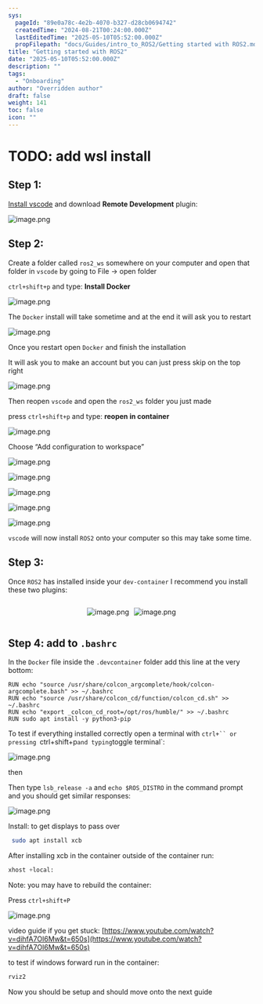 ```yaml
---
sys:
  pageId: "89e0a78c-4e2b-4070-b327-d28cb0694742"
  createdTime: "2024-08-21T00:24:00.000Z"
  lastEditedTime: "2025-05-10T05:52:00.000Z"
  propFilepath: "docs/Guides/intro_to_ROS2/Getting started with ROS2.md"
title: "Getting started with ROS2"
date: "2025-05-10T05:52:00.000Z"
description: ""
tags:
  - "Onboarding"
author: "Overridden author"
draft: false
weight: 141
toc: false
icon: ""
---
```


# TODO: add wsl install

## Step 1:

[Install vscode](https://code.visualstudio.com/download) and download **Remote Development** plugin:

![image.png](https://prod-files-secure.s3.us-west-2.amazonaws.com/d518164a-d88e-44d1-a4ee-3adb3bd8bce0/efb52993-1881-4a40-b95e-6f020334f022/image.png?X-Amz-Algorithm=AWS4-HMAC-SHA256&X-Amz-Content-Sha256=UNSIGNED-PAYLOAD&X-Amz-Credential=ASIAZI2LB466R2EGVUPW%2F20250604%2Fus-west-2%2Fs3%2Faws4_request&X-Amz-Date=20250604T230832Z&X-Amz-Expires=3600&X-Amz-Security-Token=IQoJb3JpZ2luX2VjEF4aCXVzLXdlc3QtMiJHMEUCIHOZAwbHFnQC6KXTPqSpr0kxVjKDqP0%2Fy%2F%2FhBQw4qaXHAiEAuWz%2F%2BIqY0I0BD%2FoL4t3Uo2FyS4duC6WsCx3nL21pcl8q%2FwMINxAAGgw2Mzc0MjMxODM4MDUiDDSUFQ1GpQefRrbTOSrcA6l4b92NtjEguYG3LB8NehgXgPzJHG47D8cef04Kpg%2BqhWzC8k3Nlco86vbhDOBMKpEDtfx%2FOcQNVAQXbmks1Z2fsU4HHQYEFE%2F1qjVO6%2BxT1Mq396AH22tx%2BFHd%2BPMnniEEZ2fBZMMmQ%2FgDRkg1YwvLQddq8gpBAZtjA2uRUj3o%2BQoSHB6L9GkqhwLomvhyZ7t9t6mpVaKQRZrAsvOyYiqtBZUeOPWcwrbeE53l3kFISacna6GqD5ICjRuiFuxSDfS73NYgRcNJkfuxzV7rpa5JseP81ljathnqmjrTPG92Q204lefzoIt7aujC3oi3s8XdnfeliUkvLSuMNmx907z2c8J%2BPYXFE1UB8bMrT%2BYKjsVJgaqd4muMB1HIIsJMWXRvzwGJpjYxV48mnehOZI6SSGW4oTVnLEblZyzYFhx2G59xMokw%2BWSQH%2Frh4W57j2KpaGtdp%2BppLZvJBzvTQy%2FTkWJN3m4d3Bo4cDqUHkWIchXvUEiQEA3qPO72SibhiXZWLKl6fh1YlMXcuqRZz583mwc69oIqrUAiuqBylGV8snH9WSl%2BdikrbptQX0UqCwzhFpwBhEfM9l9hDEFFDURND58vqt5EyglbdGtilDwKAznWUZPF2nCjghMdMPiEg8IGOqUBH35M%2BS8tqlELsYtNvVfmwEgQH26OyCL6unrlDwrxjfTl65uhfZ3f1F9QITsaJatMEu9vpSsiEYYK4i9QhFFfP9AYal8rY3HI0PtSsvS4uz1mowXwmREM4Z4t7mEkiSgIQowjF5hO63ZwbRFf5PtrFhbI1579Q591YZvvHxTPzIe346beZTzxYjIO%2FJzhb%2FVnOxC5GEDTp767kbuRaJEk1Reubft6&X-Amz-Signature=e798754308df3e52321794c1258e1d70549b0577019b0e5d817e18391b6dac7e&X-Amz-SignedHeaders=host&x-id=GetObject)

## Step 2:

Create a folder called `ros2_ws` somewhere on your computer and open that folder in `vscode` by going to File → open folder 

`ctrl+shift+p` and type: **Install Docker**

![image.png](https://prod-files-secure.s3.us-west-2.amazonaws.com/d518164a-d88e-44d1-a4ee-3adb3bd8bce0/2269dc0e-1cd5-47ff-bceb-c04ad9b2eab0/image.png?X-Amz-Algorithm=AWS4-HMAC-SHA256&X-Amz-Content-Sha256=UNSIGNED-PAYLOAD&X-Amz-Credential=ASIAZI2LB466R2EGVUPW%2F20250604%2Fus-west-2%2Fs3%2Faws4_request&X-Amz-Date=20250604T230832Z&X-Amz-Expires=3600&X-Amz-Security-Token=IQoJb3JpZ2luX2VjEF4aCXVzLXdlc3QtMiJHMEUCIHOZAwbHFnQC6KXTPqSpr0kxVjKDqP0%2Fy%2F%2FhBQw4qaXHAiEAuWz%2F%2BIqY0I0BD%2FoL4t3Uo2FyS4duC6WsCx3nL21pcl8q%2FwMINxAAGgw2Mzc0MjMxODM4MDUiDDSUFQ1GpQefRrbTOSrcA6l4b92NtjEguYG3LB8NehgXgPzJHG47D8cef04Kpg%2BqhWzC8k3Nlco86vbhDOBMKpEDtfx%2FOcQNVAQXbmks1Z2fsU4HHQYEFE%2F1qjVO6%2BxT1Mq396AH22tx%2BFHd%2BPMnniEEZ2fBZMMmQ%2FgDRkg1YwvLQddq8gpBAZtjA2uRUj3o%2BQoSHB6L9GkqhwLomvhyZ7t9t6mpVaKQRZrAsvOyYiqtBZUeOPWcwrbeE53l3kFISacna6GqD5ICjRuiFuxSDfS73NYgRcNJkfuxzV7rpa5JseP81ljathnqmjrTPG92Q204lefzoIt7aujC3oi3s8XdnfeliUkvLSuMNmx907z2c8J%2BPYXFE1UB8bMrT%2BYKjsVJgaqd4muMB1HIIsJMWXRvzwGJpjYxV48mnehOZI6SSGW4oTVnLEblZyzYFhx2G59xMokw%2BWSQH%2Frh4W57j2KpaGtdp%2BppLZvJBzvTQy%2FTkWJN3m4d3Bo4cDqUHkWIchXvUEiQEA3qPO72SibhiXZWLKl6fh1YlMXcuqRZz583mwc69oIqrUAiuqBylGV8snH9WSl%2BdikrbptQX0UqCwzhFpwBhEfM9l9hDEFFDURND58vqt5EyglbdGtilDwKAznWUZPF2nCjghMdMPiEg8IGOqUBH35M%2BS8tqlELsYtNvVfmwEgQH26OyCL6unrlDwrxjfTl65uhfZ3f1F9QITsaJatMEu9vpSsiEYYK4i9QhFFfP9AYal8rY3HI0PtSsvS4uz1mowXwmREM4Z4t7mEkiSgIQowjF5hO63ZwbRFf5PtrFhbI1579Q591YZvvHxTPzIe346beZTzxYjIO%2FJzhb%2FVnOxC5GEDTp767kbuRaJEk1Reubft6&X-Amz-Signature=d9bdfed00648e82d8638c3d90b7f21a9ce7afd4361d74ea4f76156f58aae8e18&X-Amz-SignedHeaders=host&x-id=GetObject)

The `Docker` install will take sometime and at the end it will ask you to restart

![image.png](https://prod-files-secure.s3.us-west-2.amazonaws.com/d518164a-d88e-44d1-a4ee-3adb3bd8bce0/ed233f78-be33-4b1f-b89c-9c346c0e961e/image.png?X-Amz-Algorithm=AWS4-HMAC-SHA256&X-Amz-Content-Sha256=UNSIGNED-PAYLOAD&X-Amz-Credential=ASIAZI2LB466R2EGVUPW%2F20250604%2Fus-west-2%2Fs3%2Faws4_request&X-Amz-Date=20250604T230832Z&X-Amz-Expires=3600&X-Amz-Security-Token=IQoJb3JpZ2luX2VjEF4aCXVzLXdlc3QtMiJHMEUCIHOZAwbHFnQC6KXTPqSpr0kxVjKDqP0%2Fy%2F%2FhBQw4qaXHAiEAuWz%2F%2BIqY0I0BD%2FoL4t3Uo2FyS4duC6WsCx3nL21pcl8q%2FwMINxAAGgw2Mzc0MjMxODM4MDUiDDSUFQ1GpQefRrbTOSrcA6l4b92NtjEguYG3LB8NehgXgPzJHG47D8cef04Kpg%2BqhWzC8k3Nlco86vbhDOBMKpEDtfx%2FOcQNVAQXbmks1Z2fsU4HHQYEFE%2F1qjVO6%2BxT1Mq396AH22tx%2BFHd%2BPMnniEEZ2fBZMMmQ%2FgDRkg1YwvLQddq8gpBAZtjA2uRUj3o%2BQoSHB6L9GkqhwLomvhyZ7t9t6mpVaKQRZrAsvOyYiqtBZUeOPWcwrbeE53l3kFISacna6GqD5ICjRuiFuxSDfS73NYgRcNJkfuxzV7rpa5JseP81ljathnqmjrTPG92Q204lefzoIt7aujC3oi3s8XdnfeliUkvLSuMNmx907z2c8J%2BPYXFE1UB8bMrT%2BYKjsVJgaqd4muMB1HIIsJMWXRvzwGJpjYxV48mnehOZI6SSGW4oTVnLEblZyzYFhx2G59xMokw%2BWSQH%2Frh4W57j2KpaGtdp%2BppLZvJBzvTQy%2FTkWJN3m4d3Bo4cDqUHkWIchXvUEiQEA3qPO72SibhiXZWLKl6fh1YlMXcuqRZz583mwc69oIqrUAiuqBylGV8snH9WSl%2BdikrbptQX0UqCwzhFpwBhEfM9l9hDEFFDURND58vqt5EyglbdGtilDwKAznWUZPF2nCjghMdMPiEg8IGOqUBH35M%2BS8tqlELsYtNvVfmwEgQH26OyCL6unrlDwrxjfTl65uhfZ3f1F9QITsaJatMEu9vpSsiEYYK4i9QhFFfP9AYal8rY3HI0PtSsvS4uz1mowXwmREM4Z4t7mEkiSgIQowjF5hO63ZwbRFf5PtrFhbI1579Q591YZvvHxTPzIe346beZTzxYjIO%2FJzhb%2FVnOxC5GEDTp767kbuRaJEk1Reubft6&X-Amz-Signature=d3ff8faae4e4d8569331e8645a9f5582b3754737adeb94328513248cea8d7d44&X-Amz-SignedHeaders=host&x-id=GetObject)

Once you restart open `Docker` and finish the installation

It will ask you to make an account but you can just press skip on the top right

![image.png](https://prod-files-secure.s3.us-west-2.amazonaws.com/d518164a-d88e-44d1-a4ee-3adb3bd8bce0/21010ad9-1659-4fd9-9f59-9932a09b2a3d/image.png?X-Amz-Algorithm=AWS4-HMAC-SHA256&X-Amz-Content-Sha256=UNSIGNED-PAYLOAD&X-Amz-Credential=ASIAZI2LB466R2EGVUPW%2F20250604%2Fus-west-2%2Fs3%2Faws4_request&X-Amz-Date=20250604T230832Z&X-Amz-Expires=3600&X-Amz-Security-Token=IQoJb3JpZ2luX2VjEF4aCXVzLXdlc3QtMiJHMEUCIHOZAwbHFnQC6KXTPqSpr0kxVjKDqP0%2Fy%2F%2FhBQw4qaXHAiEAuWz%2F%2BIqY0I0BD%2FoL4t3Uo2FyS4duC6WsCx3nL21pcl8q%2FwMINxAAGgw2Mzc0MjMxODM4MDUiDDSUFQ1GpQefRrbTOSrcA6l4b92NtjEguYG3LB8NehgXgPzJHG47D8cef04Kpg%2BqhWzC8k3Nlco86vbhDOBMKpEDtfx%2FOcQNVAQXbmks1Z2fsU4HHQYEFE%2F1qjVO6%2BxT1Mq396AH22tx%2BFHd%2BPMnniEEZ2fBZMMmQ%2FgDRkg1YwvLQddq8gpBAZtjA2uRUj3o%2BQoSHB6L9GkqhwLomvhyZ7t9t6mpVaKQRZrAsvOyYiqtBZUeOPWcwrbeE53l3kFISacna6GqD5ICjRuiFuxSDfS73NYgRcNJkfuxzV7rpa5JseP81ljathnqmjrTPG92Q204lefzoIt7aujC3oi3s8XdnfeliUkvLSuMNmx907z2c8J%2BPYXFE1UB8bMrT%2BYKjsVJgaqd4muMB1HIIsJMWXRvzwGJpjYxV48mnehOZI6SSGW4oTVnLEblZyzYFhx2G59xMokw%2BWSQH%2Frh4W57j2KpaGtdp%2BppLZvJBzvTQy%2FTkWJN3m4d3Bo4cDqUHkWIchXvUEiQEA3qPO72SibhiXZWLKl6fh1YlMXcuqRZz583mwc69oIqrUAiuqBylGV8snH9WSl%2BdikrbptQX0UqCwzhFpwBhEfM9l9hDEFFDURND58vqt5EyglbdGtilDwKAznWUZPF2nCjghMdMPiEg8IGOqUBH35M%2BS8tqlELsYtNvVfmwEgQH26OyCL6unrlDwrxjfTl65uhfZ3f1F9QITsaJatMEu9vpSsiEYYK4i9QhFFfP9AYal8rY3HI0PtSsvS4uz1mowXwmREM4Z4t7mEkiSgIQowjF5hO63ZwbRFf5PtrFhbI1579Q591YZvvHxTPzIe346beZTzxYjIO%2FJzhb%2FVnOxC5GEDTp767kbuRaJEk1Reubft6&X-Amz-Signature=e68ce6e1c2d5e213e44e961f4ea79cc48e228a7e27811ff1ee5fdf871594951d&X-Amz-SignedHeaders=host&x-id=GetObject)

Then reopen `vscode` and open the `ros2_ws` folder you just made

press `ctrl+shift+p` and type: **reopen in container**

![image.png](https://prod-files-secure.s3.us-west-2.amazonaws.com/d518164a-d88e-44d1-a4ee-3adb3bd8bce0/4e93b8c2-41ad-488c-8095-c74205196118/image.png?X-Amz-Algorithm=AWS4-HMAC-SHA256&X-Amz-Content-Sha256=UNSIGNED-PAYLOAD&X-Amz-Credential=ASIAZI2LB466R2EGVUPW%2F20250604%2Fus-west-2%2Fs3%2Faws4_request&X-Amz-Date=20250604T230832Z&X-Amz-Expires=3600&X-Amz-Security-Token=IQoJb3JpZ2luX2VjEF4aCXVzLXdlc3QtMiJHMEUCIHOZAwbHFnQC6KXTPqSpr0kxVjKDqP0%2Fy%2F%2FhBQw4qaXHAiEAuWz%2F%2BIqY0I0BD%2FoL4t3Uo2FyS4duC6WsCx3nL21pcl8q%2FwMINxAAGgw2Mzc0MjMxODM4MDUiDDSUFQ1GpQefRrbTOSrcA6l4b92NtjEguYG3LB8NehgXgPzJHG47D8cef04Kpg%2BqhWzC8k3Nlco86vbhDOBMKpEDtfx%2FOcQNVAQXbmks1Z2fsU4HHQYEFE%2F1qjVO6%2BxT1Mq396AH22tx%2BFHd%2BPMnniEEZ2fBZMMmQ%2FgDRkg1YwvLQddq8gpBAZtjA2uRUj3o%2BQoSHB6L9GkqhwLomvhyZ7t9t6mpVaKQRZrAsvOyYiqtBZUeOPWcwrbeE53l3kFISacna6GqD5ICjRuiFuxSDfS73NYgRcNJkfuxzV7rpa5JseP81ljathnqmjrTPG92Q204lefzoIt7aujC3oi3s8XdnfeliUkvLSuMNmx907z2c8J%2BPYXFE1UB8bMrT%2BYKjsVJgaqd4muMB1HIIsJMWXRvzwGJpjYxV48mnehOZI6SSGW4oTVnLEblZyzYFhx2G59xMokw%2BWSQH%2Frh4W57j2KpaGtdp%2BppLZvJBzvTQy%2FTkWJN3m4d3Bo4cDqUHkWIchXvUEiQEA3qPO72SibhiXZWLKl6fh1YlMXcuqRZz583mwc69oIqrUAiuqBylGV8snH9WSl%2BdikrbptQX0UqCwzhFpwBhEfM9l9hDEFFDURND58vqt5EyglbdGtilDwKAznWUZPF2nCjghMdMPiEg8IGOqUBH35M%2BS8tqlELsYtNvVfmwEgQH26OyCL6unrlDwrxjfTl65uhfZ3f1F9QITsaJatMEu9vpSsiEYYK4i9QhFFfP9AYal8rY3HI0PtSsvS4uz1mowXwmREM4Z4t7mEkiSgIQowjF5hO63ZwbRFf5PtrFhbI1579Q591YZvvHxTPzIe346beZTzxYjIO%2FJzhb%2FVnOxC5GEDTp767kbuRaJEk1Reubft6&X-Amz-Signature=cd1326c1b2a56a19852c2bdf0267ffb98d49a215390382bb7883c353f336daab&X-Amz-SignedHeaders=host&x-id=GetObject)

Choose “Add configuration to workspace”

![image.png](https://prod-files-secure.s3.us-west-2.amazonaws.com/d518164a-d88e-44d1-a4ee-3adb3bd8bce0/9560b282-5060-4989-ba37-97e7b2c22476/image.png?X-Amz-Algorithm=AWS4-HMAC-SHA256&X-Amz-Content-Sha256=UNSIGNED-PAYLOAD&X-Amz-Credential=ASIAZI2LB466R2EGVUPW%2F20250604%2Fus-west-2%2Fs3%2Faws4_request&X-Amz-Date=20250604T230832Z&X-Amz-Expires=3600&X-Amz-Security-Token=IQoJb3JpZ2luX2VjEF4aCXVzLXdlc3QtMiJHMEUCIHOZAwbHFnQC6KXTPqSpr0kxVjKDqP0%2Fy%2F%2FhBQw4qaXHAiEAuWz%2F%2BIqY0I0BD%2FoL4t3Uo2FyS4duC6WsCx3nL21pcl8q%2FwMINxAAGgw2Mzc0MjMxODM4MDUiDDSUFQ1GpQefRrbTOSrcA6l4b92NtjEguYG3LB8NehgXgPzJHG47D8cef04Kpg%2BqhWzC8k3Nlco86vbhDOBMKpEDtfx%2FOcQNVAQXbmks1Z2fsU4HHQYEFE%2F1qjVO6%2BxT1Mq396AH22tx%2BFHd%2BPMnniEEZ2fBZMMmQ%2FgDRkg1YwvLQddq8gpBAZtjA2uRUj3o%2BQoSHB6L9GkqhwLomvhyZ7t9t6mpVaKQRZrAsvOyYiqtBZUeOPWcwrbeE53l3kFISacna6GqD5ICjRuiFuxSDfS73NYgRcNJkfuxzV7rpa5JseP81ljathnqmjrTPG92Q204lefzoIt7aujC3oi3s8XdnfeliUkvLSuMNmx907z2c8J%2BPYXFE1UB8bMrT%2BYKjsVJgaqd4muMB1HIIsJMWXRvzwGJpjYxV48mnehOZI6SSGW4oTVnLEblZyzYFhx2G59xMokw%2BWSQH%2Frh4W57j2KpaGtdp%2BppLZvJBzvTQy%2FTkWJN3m4d3Bo4cDqUHkWIchXvUEiQEA3qPO72SibhiXZWLKl6fh1YlMXcuqRZz583mwc69oIqrUAiuqBylGV8snH9WSl%2BdikrbptQX0UqCwzhFpwBhEfM9l9hDEFFDURND58vqt5EyglbdGtilDwKAznWUZPF2nCjghMdMPiEg8IGOqUBH35M%2BS8tqlELsYtNvVfmwEgQH26OyCL6unrlDwrxjfTl65uhfZ3f1F9QITsaJatMEu9vpSsiEYYK4i9QhFFfP9AYal8rY3HI0PtSsvS4uz1mowXwmREM4Z4t7mEkiSgIQowjF5hO63ZwbRFf5PtrFhbI1579Q591YZvvHxTPzIe346beZTzxYjIO%2FJzhb%2FVnOxC5GEDTp767kbuRaJEk1Reubft6&X-Amz-Signature=a93a814f931a8c3573d270a97fe309c62dec169a44bb5e4369b6194926763597&X-Amz-SignedHeaders=host&x-id=GetObject)

![image.png](https://prod-files-secure.s3.us-west-2.amazonaws.com/d518164a-d88e-44d1-a4ee-3adb3bd8bce0/2ee63f81-886b-48e8-a553-dc6e5eac99e4/image.png?X-Amz-Algorithm=AWS4-HMAC-SHA256&X-Amz-Content-Sha256=UNSIGNED-PAYLOAD&X-Amz-Credential=ASIAZI2LB466R2EGVUPW%2F20250604%2Fus-west-2%2Fs3%2Faws4_request&X-Amz-Date=20250604T230832Z&X-Amz-Expires=3600&X-Amz-Security-Token=IQoJb3JpZ2luX2VjEF4aCXVzLXdlc3QtMiJHMEUCIHOZAwbHFnQC6KXTPqSpr0kxVjKDqP0%2Fy%2F%2FhBQw4qaXHAiEAuWz%2F%2BIqY0I0BD%2FoL4t3Uo2FyS4duC6WsCx3nL21pcl8q%2FwMINxAAGgw2Mzc0MjMxODM4MDUiDDSUFQ1GpQefRrbTOSrcA6l4b92NtjEguYG3LB8NehgXgPzJHG47D8cef04Kpg%2BqhWzC8k3Nlco86vbhDOBMKpEDtfx%2FOcQNVAQXbmks1Z2fsU4HHQYEFE%2F1qjVO6%2BxT1Mq396AH22tx%2BFHd%2BPMnniEEZ2fBZMMmQ%2FgDRkg1YwvLQddq8gpBAZtjA2uRUj3o%2BQoSHB6L9GkqhwLomvhyZ7t9t6mpVaKQRZrAsvOyYiqtBZUeOPWcwrbeE53l3kFISacna6GqD5ICjRuiFuxSDfS73NYgRcNJkfuxzV7rpa5JseP81ljathnqmjrTPG92Q204lefzoIt7aujC3oi3s8XdnfeliUkvLSuMNmx907z2c8J%2BPYXFE1UB8bMrT%2BYKjsVJgaqd4muMB1HIIsJMWXRvzwGJpjYxV48mnehOZI6SSGW4oTVnLEblZyzYFhx2G59xMokw%2BWSQH%2Frh4W57j2KpaGtdp%2BppLZvJBzvTQy%2FTkWJN3m4d3Bo4cDqUHkWIchXvUEiQEA3qPO72SibhiXZWLKl6fh1YlMXcuqRZz583mwc69oIqrUAiuqBylGV8snH9WSl%2BdikrbptQX0UqCwzhFpwBhEfM9l9hDEFFDURND58vqt5EyglbdGtilDwKAznWUZPF2nCjghMdMPiEg8IGOqUBH35M%2BS8tqlELsYtNvVfmwEgQH26OyCL6unrlDwrxjfTl65uhfZ3f1F9QITsaJatMEu9vpSsiEYYK4i9QhFFfP9AYal8rY3HI0PtSsvS4uz1mowXwmREM4Z4t7mEkiSgIQowjF5hO63ZwbRFf5PtrFhbI1579Q591YZvvHxTPzIe346beZTzxYjIO%2FJzhb%2FVnOxC5GEDTp767kbuRaJEk1Reubft6&X-Amz-Signature=7ae2e416682cfcdfecc68a44db52f0985628c6aa070d0536b43209d6a673f29b&X-Amz-SignedHeaders=host&x-id=GetObject)

![image.png](https://prod-files-secure.s3.us-west-2.amazonaws.com/d518164a-d88e-44d1-a4ee-3adb3bd8bce0/ae1580b2-b048-407e-aed9-b584224a7a04/image.png?X-Amz-Algorithm=AWS4-HMAC-SHA256&X-Amz-Content-Sha256=UNSIGNED-PAYLOAD&X-Amz-Credential=ASIAZI2LB466R2EGVUPW%2F20250604%2Fus-west-2%2Fs3%2Faws4_request&X-Amz-Date=20250604T230832Z&X-Amz-Expires=3600&X-Amz-Security-Token=IQoJb3JpZ2luX2VjEF4aCXVzLXdlc3QtMiJHMEUCIHOZAwbHFnQC6KXTPqSpr0kxVjKDqP0%2Fy%2F%2FhBQw4qaXHAiEAuWz%2F%2BIqY0I0BD%2FoL4t3Uo2FyS4duC6WsCx3nL21pcl8q%2FwMINxAAGgw2Mzc0MjMxODM4MDUiDDSUFQ1GpQefRrbTOSrcA6l4b92NtjEguYG3LB8NehgXgPzJHG47D8cef04Kpg%2BqhWzC8k3Nlco86vbhDOBMKpEDtfx%2FOcQNVAQXbmks1Z2fsU4HHQYEFE%2F1qjVO6%2BxT1Mq396AH22tx%2BFHd%2BPMnniEEZ2fBZMMmQ%2FgDRkg1YwvLQddq8gpBAZtjA2uRUj3o%2BQoSHB6L9GkqhwLomvhyZ7t9t6mpVaKQRZrAsvOyYiqtBZUeOPWcwrbeE53l3kFISacna6GqD5ICjRuiFuxSDfS73NYgRcNJkfuxzV7rpa5JseP81ljathnqmjrTPG92Q204lefzoIt7aujC3oi3s8XdnfeliUkvLSuMNmx907z2c8J%2BPYXFE1UB8bMrT%2BYKjsVJgaqd4muMB1HIIsJMWXRvzwGJpjYxV48mnehOZI6SSGW4oTVnLEblZyzYFhx2G59xMokw%2BWSQH%2Frh4W57j2KpaGtdp%2BppLZvJBzvTQy%2FTkWJN3m4d3Bo4cDqUHkWIchXvUEiQEA3qPO72SibhiXZWLKl6fh1YlMXcuqRZz583mwc69oIqrUAiuqBylGV8snH9WSl%2BdikrbptQX0UqCwzhFpwBhEfM9l9hDEFFDURND58vqt5EyglbdGtilDwKAznWUZPF2nCjghMdMPiEg8IGOqUBH35M%2BS8tqlELsYtNvVfmwEgQH26OyCL6unrlDwrxjfTl65uhfZ3f1F9QITsaJatMEu9vpSsiEYYK4i9QhFFfP9AYal8rY3HI0PtSsvS4uz1mowXwmREM4Z4t7mEkiSgIQowjF5hO63ZwbRFf5PtrFhbI1579Q591YZvvHxTPzIe346beZTzxYjIO%2FJzhb%2FVnOxC5GEDTp767kbuRaJEk1Reubft6&X-Amz-Signature=fa4f6e5ff9dd7a85e6ad13d4ac85b0d0ba7c714fc2be837ce5d5f7ef09159b22&X-Amz-SignedHeaders=host&x-id=GetObject)

![image.png](https://prod-files-secure.s3.us-west-2.amazonaws.com/d518164a-d88e-44d1-a4ee-3adb3bd8bce0/53255b28-f75e-430f-b9e3-c0ac8577e42b/image.png?X-Amz-Algorithm=AWS4-HMAC-SHA256&X-Amz-Content-Sha256=UNSIGNED-PAYLOAD&X-Amz-Credential=ASIAZI2LB466R2EGVUPW%2F20250604%2Fus-west-2%2Fs3%2Faws4_request&X-Amz-Date=20250604T230832Z&X-Amz-Expires=3600&X-Amz-Security-Token=IQoJb3JpZ2luX2VjEF4aCXVzLXdlc3QtMiJHMEUCIHOZAwbHFnQC6KXTPqSpr0kxVjKDqP0%2Fy%2F%2FhBQw4qaXHAiEAuWz%2F%2BIqY0I0BD%2FoL4t3Uo2FyS4duC6WsCx3nL21pcl8q%2FwMINxAAGgw2Mzc0MjMxODM4MDUiDDSUFQ1GpQefRrbTOSrcA6l4b92NtjEguYG3LB8NehgXgPzJHG47D8cef04Kpg%2BqhWzC8k3Nlco86vbhDOBMKpEDtfx%2FOcQNVAQXbmks1Z2fsU4HHQYEFE%2F1qjVO6%2BxT1Mq396AH22tx%2BFHd%2BPMnniEEZ2fBZMMmQ%2FgDRkg1YwvLQddq8gpBAZtjA2uRUj3o%2BQoSHB6L9GkqhwLomvhyZ7t9t6mpVaKQRZrAsvOyYiqtBZUeOPWcwrbeE53l3kFISacna6GqD5ICjRuiFuxSDfS73NYgRcNJkfuxzV7rpa5JseP81ljathnqmjrTPG92Q204lefzoIt7aujC3oi3s8XdnfeliUkvLSuMNmx907z2c8J%2BPYXFE1UB8bMrT%2BYKjsVJgaqd4muMB1HIIsJMWXRvzwGJpjYxV48mnehOZI6SSGW4oTVnLEblZyzYFhx2G59xMokw%2BWSQH%2Frh4W57j2KpaGtdp%2BppLZvJBzvTQy%2FTkWJN3m4d3Bo4cDqUHkWIchXvUEiQEA3qPO72SibhiXZWLKl6fh1YlMXcuqRZz583mwc69oIqrUAiuqBylGV8snH9WSl%2BdikrbptQX0UqCwzhFpwBhEfM9l9hDEFFDURND58vqt5EyglbdGtilDwKAznWUZPF2nCjghMdMPiEg8IGOqUBH35M%2BS8tqlELsYtNvVfmwEgQH26OyCL6unrlDwrxjfTl65uhfZ3f1F9QITsaJatMEu9vpSsiEYYK4i9QhFFfP9AYal8rY3HI0PtSsvS4uz1mowXwmREM4Z4t7mEkiSgIQowjF5hO63ZwbRFf5PtrFhbI1579Q591YZvvHxTPzIe346beZTzxYjIO%2FJzhb%2FVnOxC5GEDTp767kbuRaJEk1Reubft6&X-Amz-Signature=d2f32c6984ff8311e69693d8c8d52319358d326500495b4ff8311e6c09f2c556&X-Amz-SignedHeaders=host&x-id=GetObject)

![image.png](https://prod-files-secure.s3.us-west-2.amazonaws.com/d518164a-d88e-44d1-a4ee-3adb3bd8bce0/7c562767-5af9-4ffb-97d1-327bcdf4ee00/image.png?X-Amz-Algorithm=AWS4-HMAC-SHA256&X-Amz-Content-Sha256=UNSIGNED-PAYLOAD&X-Amz-Credential=ASIAZI2LB466R2EGVUPW%2F20250604%2Fus-west-2%2Fs3%2Faws4_request&X-Amz-Date=20250604T230832Z&X-Amz-Expires=3600&X-Amz-Security-Token=IQoJb3JpZ2luX2VjEF4aCXVzLXdlc3QtMiJHMEUCIHOZAwbHFnQC6KXTPqSpr0kxVjKDqP0%2Fy%2F%2FhBQw4qaXHAiEAuWz%2F%2BIqY0I0BD%2FoL4t3Uo2FyS4duC6WsCx3nL21pcl8q%2FwMINxAAGgw2Mzc0MjMxODM4MDUiDDSUFQ1GpQefRrbTOSrcA6l4b92NtjEguYG3LB8NehgXgPzJHG47D8cef04Kpg%2BqhWzC8k3Nlco86vbhDOBMKpEDtfx%2FOcQNVAQXbmks1Z2fsU4HHQYEFE%2F1qjVO6%2BxT1Mq396AH22tx%2BFHd%2BPMnniEEZ2fBZMMmQ%2FgDRkg1YwvLQddq8gpBAZtjA2uRUj3o%2BQoSHB6L9GkqhwLomvhyZ7t9t6mpVaKQRZrAsvOyYiqtBZUeOPWcwrbeE53l3kFISacna6GqD5ICjRuiFuxSDfS73NYgRcNJkfuxzV7rpa5JseP81ljathnqmjrTPG92Q204lefzoIt7aujC3oi3s8XdnfeliUkvLSuMNmx907z2c8J%2BPYXFE1UB8bMrT%2BYKjsVJgaqd4muMB1HIIsJMWXRvzwGJpjYxV48mnehOZI6SSGW4oTVnLEblZyzYFhx2G59xMokw%2BWSQH%2Frh4W57j2KpaGtdp%2BppLZvJBzvTQy%2FTkWJN3m4d3Bo4cDqUHkWIchXvUEiQEA3qPO72SibhiXZWLKl6fh1YlMXcuqRZz583mwc69oIqrUAiuqBylGV8snH9WSl%2BdikrbptQX0UqCwzhFpwBhEfM9l9hDEFFDURND58vqt5EyglbdGtilDwKAznWUZPF2nCjghMdMPiEg8IGOqUBH35M%2BS8tqlELsYtNvVfmwEgQH26OyCL6unrlDwrxjfTl65uhfZ3f1F9QITsaJatMEu9vpSsiEYYK4i9QhFFfP9AYal8rY3HI0PtSsvS4uz1mowXwmREM4Z4t7mEkiSgIQowjF5hO63ZwbRFf5PtrFhbI1579Q591YZvvHxTPzIe346beZTzxYjIO%2FJzhb%2FVnOxC5GEDTp767kbuRaJEk1Reubft6&X-Amz-Signature=4569dd312ac891df0c7f2701b7a0e7961ef97ed395d9553306263ec3c529062f&X-Amz-SignedHeaders=host&x-id=GetObject)

`vscode` will now install `ROS2` onto your computer so this may take some time.

## Step 3:

Once `ROS2` has installed inside your `dev-container` I recommend you install these two plugins:

<div style="display: flex;flex-direction: row; column-gap:10px; max-width: 630px;justify-content: center;">
<div>

![image.png](https://prod-files-secure.s3.us-west-2.amazonaws.com/d518164a-d88e-44d1-a4ee-3adb3bd8bce0/3fc3d550-5a54-4ba1-ba6b-faa01cdb7369/image.png?X-Amz-Algorithm=AWS4-HMAC-SHA256&X-Amz-Content-Sha256=UNSIGNED-PAYLOAD&X-Amz-Credential=ASIAZI2LB466UBULQWEH%2F20250604%2Fus-west-2%2Fs3%2Faws4_request&X-Amz-Date=20250604T230843Z&X-Amz-Expires=3600&X-Amz-Security-Token=IQoJb3JpZ2luX2VjEF4aCXVzLXdlc3QtMiJIMEYCIQCWeibtRs%2Fby4t1Mg17nDGu%2B7uDaFmus9P13eO%2F9y1REQIhAKoIyVVTeypQ8s%2FHWH6s6Xu9r0k8PUbUbCmK8gTxIpUZKv8DCDcQABoMNjM3NDIzMTgzODA1IgxHVaoq3%2FtcDEB7aV8q3API04wtbJzEZRh9UBtKPDTEm9amCSrXJUDc4hKP96E0DnMRjyJYiuDhFlKLwsHsuJrsZithVxj1Mv8%2B9pMKno3JxSj%2BUPai%2FaCJfjQThK3epR73MOzn8X%2BCv7w6REjAgg12uFJyRwPxYLfvek2wKQLkVuiXra1ootD2ffCRF89ngtuPuJbJaLyYKOLAxKFXw4WuxyidxnzPe4Tf0M4JGaLOaOYWDt%2F5Tz7%2Bqv6%2BaXmo0yogNQG0iNVXYcF4y%2BOk6snxQkm%2BtgNI%2FId2ii91%2BS6vw3CBSbghMwXKnAn92wV45fr3hcXPQ%2Bgmo3kz9Wml094TfmZkNq6qBKur3SEf6WsoHPfFKfyqEqjogXTsC%2BH8aAHLniysJkaBhEFo2VnKhAzODA%2FaCFcyIvtfCn5usDsnky0vzayf%2BKGBpSGszxdWYQK%2FciKQcBZR5f9FsiBIWXMxaenyX%2BUHTkZjusnAQlF8K%2FdR9XzVHRbwJIcRM%2Fta1pmuCrtkGq0exFeZjRdozrt9VkpQu%2B0HlVk230QAP9Gt3MG2uuv0gBEZgM5RHQVZ%2FLDUQiY6rPCqGs5TPSco0PnZCnqyMMYB6sehXjjx5YgxpHUKKeFlKVYi8Vsm5cvgOyS1GEWCzC4ngk0HbDD8hIPCBjqkAX97AZGWk1qCUOAYI8M240CBhSMoYP3RFs94XGOHVLA4fks9E9KqvJsxDEAPKQ53Erv14btIDhayfx%2BKzRcUooVsMD8b7P94XdifUIsVvxoIidPEBUeTiQpJI5XkYLIa9vWd4Ysr9o9I5Qa4mx3U6YjWQuBtwWa1ve8YA5YCpP%2BS2jobbCl27f%2F%2FbocAQZsqMy1O%2BlcqeLO3mO3MG668cfzWUTp%2B&X-Amz-Signature=1a26316a555dea16a45911ff96737d01ccd8b9e8e0e06a95c1df62e4e3b4a0a3&X-Amz-SignedHeaders=host&x-id=GetObject)

</div>
<div>

![image.png](https://prod-files-secure.s3.us-west-2.amazonaws.com/d518164a-d88e-44d1-a4ee-3adb3bd8bce0/d994cc66-13c2-4093-a5a3-f84cf4601a82/image.png?X-Amz-Algorithm=AWS4-HMAC-SHA256&X-Amz-Content-Sha256=UNSIGNED-PAYLOAD&X-Amz-Credential=ASIAZI2LB466SEGPJQWP%2F20250604%2Fus-west-2%2Fs3%2Faws4_request&X-Amz-Date=20250604T230843Z&X-Amz-Expires=3600&X-Amz-Security-Token=IQoJb3JpZ2luX2VjEF4aCXVzLXdlc3QtMiJHMEUCIQCUga%2BzWJL%2FLdEgaf0VmKJ7cfPQL8wvGEjopTTS1ni3uwIgGbYoifhqI%2F0q2SoqocGHLbd2uThA4s9wuohpTo2BvAgq%2FwMINxAAGgw2Mzc0MjMxODM4MDUiDOuUpOIcstX6Eg%2FYkCrcA9theIL99GPQ%2BBB%2BBj%2F18pXJ7H2GXO8L5rxsJYjQnKFdE0eB5kxHTlzXLxuugVFs8yai5Xwq4bbc5Yrz5KU5s6eRJ%2Fpr6GP0qngfFwOdul0Z5LSyBkbHW7nHarK4eRImw4dhko5VhZwc1aSaHEJQrEpKjgkFENUFYnoJnM99MQq2uCOKwcu1nYWTz1NwjaDyHSRoTzmP%2FqAz78UQIRVUf7pHagUxO8m5R3S670vES8QQ94GR1L3go3SOkjFJenc0T0XZsf5WGLyUYiShoTeh1kibp9KYJbf%2BcAFrokyCm6zj7YxZGkVndNoEGokuSNsWW1ToZg05WLOvXsP7NLTDnoM5nd2CFBXJ3D%2Bf7tWCVVTqrMU5ruIY4fP6RtVA0hgJ4cYjHF0J1xocLiYwnibTTI29Tt0tNXLIAlRgZDsOONMbnu%2Boar6ED%2F8zKzYsy8RmwJRaU3A5rP5gwSZ2%2BT1WdMH5X5VVceE9hfMN1bL0aC9EfnkngxV19DPk0v1drW03DF%2FfuAC8mhpTEKG8InCfKnweqRdq49Ah3e2wCtnscFpC%2F%2F5cjo6HCu6Dc30BgTx7SdCfNSZ4QvMG%2BHQ50PjTdKsKRib4mr4s3mtLtJkRjcgmkzIOS0QkT1oTZ1yCMOyEg8IGOqUBWxev8iN6rc%2BF6gUmSP9ki3ACYWB196pSAgrjSKjbb8K8x6%2FSmRvBzMosjGBmJGdoHnvd00RM%2FkVr4qcREAAMp%2BwbMvydmRk7cEsnb30JPRcBE6VqbsQOf5Pk1MDrGPAa9j%2FGVwbRY8qmgz3yi9hMRPBVUEx%2FgY1rqLzZO%2BJfr185jVAmDnG0itrTNH0Y2EvjC4VwRwOfQHGsiva3rzjKAE4RdvgR&X-Amz-Signature=a2d5802a2028b15525dcd0913eed53789ea552cdfa3c477c85d4db912b7a91ae&X-Amz-SignedHeaders=host&x-id=GetObject)

</div>
</div>

## Step 4: add to `.bashrc`

In the `Docker` file inside the `.devcontainer` folder add this line at the very bottom: 

```docker
RUN echo "source /usr/share/colcon_argcomplete/hook/colcon-argcomplete.bash" >> ~/.bashrc
RUN echo "source /usr/share/colcon_cd/function/colcon_cd.sh" >> ~/.bashrc
RUN echo "export _colcon_cd_root=/opt/ros/humble/" >> ~/.bashrc
RUN sudo apt install -y python3-pip 
```

To test if everything installed correctly open a terminal with `ctrl+`` or pressing `ctrl+shift+p` and typing `toggle terminal`:

![image.png](https://prod-files-secure.s3.us-west-2.amazonaws.com/d518164a-d88e-44d1-a4ee-3adb3bd8bce0/6a4943d8-b04e-4c02-9a58-775f3384d1a5/image.png?X-Amz-Algorithm=AWS4-HMAC-SHA256&X-Amz-Content-Sha256=UNSIGNED-PAYLOAD&X-Amz-Credential=ASIAZI2LB466R2EGVUPW%2F20250604%2Fus-west-2%2Fs3%2Faws4_request&X-Amz-Date=20250604T230832Z&X-Amz-Expires=3600&X-Amz-Security-Token=IQoJb3JpZ2luX2VjEF4aCXVzLXdlc3QtMiJHMEUCIHOZAwbHFnQC6KXTPqSpr0kxVjKDqP0%2Fy%2F%2FhBQw4qaXHAiEAuWz%2F%2BIqY0I0BD%2FoL4t3Uo2FyS4duC6WsCx3nL21pcl8q%2FwMINxAAGgw2Mzc0MjMxODM4MDUiDDSUFQ1GpQefRrbTOSrcA6l4b92NtjEguYG3LB8NehgXgPzJHG47D8cef04Kpg%2BqhWzC8k3Nlco86vbhDOBMKpEDtfx%2FOcQNVAQXbmks1Z2fsU4HHQYEFE%2F1qjVO6%2BxT1Mq396AH22tx%2BFHd%2BPMnniEEZ2fBZMMmQ%2FgDRkg1YwvLQddq8gpBAZtjA2uRUj3o%2BQoSHB6L9GkqhwLomvhyZ7t9t6mpVaKQRZrAsvOyYiqtBZUeOPWcwrbeE53l3kFISacna6GqD5ICjRuiFuxSDfS73NYgRcNJkfuxzV7rpa5JseP81ljathnqmjrTPG92Q204lefzoIt7aujC3oi3s8XdnfeliUkvLSuMNmx907z2c8J%2BPYXFE1UB8bMrT%2BYKjsVJgaqd4muMB1HIIsJMWXRvzwGJpjYxV48mnehOZI6SSGW4oTVnLEblZyzYFhx2G59xMokw%2BWSQH%2Frh4W57j2KpaGtdp%2BppLZvJBzvTQy%2FTkWJN3m4d3Bo4cDqUHkWIchXvUEiQEA3qPO72SibhiXZWLKl6fh1YlMXcuqRZz583mwc69oIqrUAiuqBylGV8snH9WSl%2BdikrbptQX0UqCwzhFpwBhEfM9l9hDEFFDURND58vqt5EyglbdGtilDwKAznWUZPF2nCjghMdMPiEg8IGOqUBH35M%2BS8tqlELsYtNvVfmwEgQH26OyCL6unrlDwrxjfTl65uhfZ3f1F9QITsaJatMEu9vpSsiEYYK4i9QhFFfP9AYal8rY3HI0PtSsvS4uz1mowXwmREM4Z4t7mEkiSgIQowjF5hO63ZwbRFf5PtrFhbI1579Q591YZvvHxTPzIe346beZTzxYjIO%2FJzhb%2FVnOxC5GEDTp767kbuRaJEk1Reubft6&X-Amz-Signature=d9a31f662b9550c6d60f9bc176d871ab110b8b141144af33e6141b5bea890117&X-Amz-SignedHeaders=host&x-id=GetObject)

then 

Then type `lsb_release -a` and `echo $ROS_DISTRO` in the command prompt and you should get similar responses:

![image.png](https://prod-files-secure.s3.us-west-2.amazonaws.com/d518164a-d88e-44d1-a4ee-3adb3bd8bce0/3e635dec-a805-4e85-8b9e-d000e5b71a4e/image.png?X-Amz-Algorithm=AWS4-HMAC-SHA256&X-Amz-Content-Sha256=UNSIGNED-PAYLOAD&X-Amz-Credential=ASIAZI2LB466R2EGVUPW%2F20250604%2Fus-west-2%2Fs3%2Faws4_request&X-Amz-Date=20250604T230832Z&X-Amz-Expires=3600&X-Amz-Security-Token=IQoJb3JpZ2luX2VjEF4aCXVzLXdlc3QtMiJHMEUCIHOZAwbHFnQC6KXTPqSpr0kxVjKDqP0%2Fy%2F%2FhBQw4qaXHAiEAuWz%2F%2BIqY0I0BD%2FoL4t3Uo2FyS4duC6WsCx3nL21pcl8q%2FwMINxAAGgw2Mzc0MjMxODM4MDUiDDSUFQ1GpQefRrbTOSrcA6l4b92NtjEguYG3LB8NehgXgPzJHG47D8cef04Kpg%2BqhWzC8k3Nlco86vbhDOBMKpEDtfx%2FOcQNVAQXbmks1Z2fsU4HHQYEFE%2F1qjVO6%2BxT1Mq396AH22tx%2BFHd%2BPMnniEEZ2fBZMMmQ%2FgDRkg1YwvLQddq8gpBAZtjA2uRUj3o%2BQoSHB6L9GkqhwLomvhyZ7t9t6mpVaKQRZrAsvOyYiqtBZUeOPWcwrbeE53l3kFISacna6GqD5ICjRuiFuxSDfS73NYgRcNJkfuxzV7rpa5JseP81ljathnqmjrTPG92Q204lefzoIt7aujC3oi3s8XdnfeliUkvLSuMNmx907z2c8J%2BPYXFE1UB8bMrT%2BYKjsVJgaqd4muMB1HIIsJMWXRvzwGJpjYxV48mnehOZI6SSGW4oTVnLEblZyzYFhx2G59xMokw%2BWSQH%2Frh4W57j2KpaGtdp%2BppLZvJBzvTQy%2FTkWJN3m4d3Bo4cDqUHkWIchXvUEiQEA3qPO72SibhiXZWLKl6fh1YlMXcuqRZz583mwc69oIqrUAiuqBylGV8snH9WSl%2BdikrbptQX0UqCwzhFpwBhEfM9l9hDEFFDURND58vqt5EyglbdGtilDwKAznWUZPF2nCjghMdMPiEg8IGOqUBH35M%2BS8tqlELsYtNvVfmwEgQH26OyCL6unrlDwrxjfTl65uhfZ3f1F9QITsaJatMEu9vpSsiEYYK4i9QhFFfP9AYal8rY3HI0PtSsvS4uz1mowXwmREM4Z4t7mEkiSgIQowjF5hO63ZwbRFf5PtrFhbI1579Q591YZvvHxTPzIe346beZTzxYjIO%2FJzhb%2FVnOxC5GEDTp767kbuRaJEk1Reubft6&X-Amz-Signature=ff07b51596cb2f56ed9235b32cb9fb0d895d08113099c2ef94f4258e771764f9&X-Amz-SignedHeaders=host&x-id=GetObject)

Install:  to get displays to pass over

```bash
 sudo apt install xcb
```

After installing xcb in the container outside of the container run:

```python
xhost +local:
```

Note: you may have to rebuild the container:

Press `ctrl+shift+P`

![image.png](https://prod-files-secure.s3.us-west-2.amazonaws.com/d518164a-d88e-44d1-a4ee-3adb3bd8bce0/6c2be660-2618-4c38-9c26-53554f7a0b7b/image.png?X-Amz-Algorithm=AWS4-HMAC-SHA256&X-Amz-Content-Sha256=UNSIGNED-PAYLOAD&X-Amz-Credential=ASIAZI2LB466R2EGVUPW%2F20250604%2Fus-west-2%2Fs3%2Faws4_request&X-Amz-Date=20250604T230832Z&X-Amz-Expires=3600&X-Amz-Security-Token=IQoJb3JpZ2luX2VjEF4aCXVzLXdlc3QtMiJHMEUCIHOZAwbHFnQC6KXTPqSpr0kxVjKDqP0%2Fy%2F%2FhBQw4qaXHAiEAuWz%2F%2BIqY0I0BD%2FoL4t3Uo2FyS4duC6WsCx3nL21pcl8q%2FwMINxAAGgw2Mzc0MjMxODM4MDUiDDSUFQ1GpQefRrbTOSrcA6l4b92NtjEguYG3LB8NehgXgPzJHG47D8cef04Kpg%2BqhWzC8k3Nlco86vbhDOBMKpEDtfx%2FOcQNVAQXbmks1Z2fsU4HHQYEFE%2F1qjVO6%2BxT1Mq396AH22tx%2BFHd%2BPMnniEEZ2fBZMMmQ%2FgDRkg1YwvLQddq8gpBAZtjA2uRUj3o%2BQoSHB6L9GkqhwLomvhyZ7t9t6mpVaKQRZrAsvOyYiqtBZUeOPWcwrbeE53l3kFISacna6GqD5ICjRuiFuxSDfS73NYgRcNJkfuxzV7rpa5JseP81ljathnqmjrTPG92Q204lefzoIt7aujC3oi3s8XdnfeliUkvLSuMNmx907z2c8J%2BPYXFE1UB8bMrT%2BYKjsVJgaqd4muMB1HIIsJMWXRvzwGJpjYxV48mnehOZI6SSGW4oTVnLEblZyzYFhx2G59xMokw%2BWSQH%2Frh4W57j2KpaGtdp%2BppLZvJBzvTQy%2FTkWJN3m4d3Bo4cDqUHkWIchXvUEiQEA3qPO72SibhiXZWLKl6fh1YlMXcuqRZz583mwc69oIqrUAiuqBylGV8snH9WSl%2BdikrbptQX0UqCwzhFpwBhEfM9l9hDEFFDURND58vqt5EyglbdGtilDwKAznWUZPF2nCjghMdMPiEg8IGOqUBH35M%2BS8tqlELsYtNvVfmwEgQH26OyCL6unrlDwrxjfTl65uhfZ3f1F9QITsaJatMEu9vpSsiEYYK4i9QhFFfP9AYal8rY3HI0PtSsvS4uz1mowXwmREM4Z4t7mEkiSgIQowjF5hO63ZwbRFf5PtrFhbI1579Q591YZvvHxTPzIe346beZTzxYjIO%2FJzhb%2FVnOxC5GEDTp767kbuRaJEk1Reubft6&X-Amz-Signature=f580245937324f140452b0ee26c358c73bb6c895057b0d9aaa4070b65f5c1a8f&X-Amz-SignedHeaders=host&x-id=GetObject)

video guide if you get stuck: [https://www.youtube.com/watch?v=dihfA7Ol6Mw&t=650s](https://www.youtube.com/watch?v=dihfA7Ol6Mw&t=650s)

to test if windows forward run in the container:

```bash
rviz2
```

Now you should be setup and should move onto the next guide 
